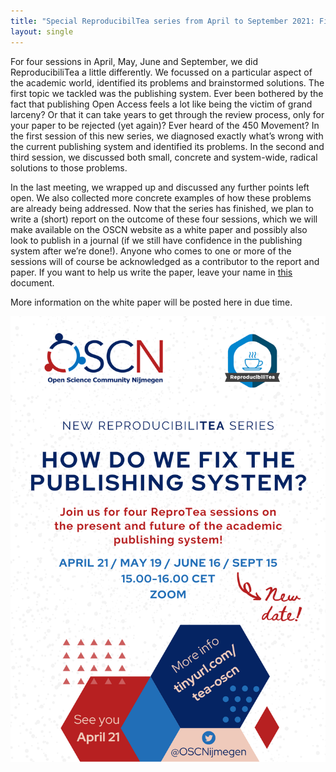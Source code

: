 ```yaml
---
title: "Special ReproducibilTea series from April to September 2021: Fixing the publishing system series"
layout: single
---
```


For four sessions in April, May, June and September, we did ReproducibiliTea a little differently. We focussed on a particular aspect of the academic world, identified its problems and brainstormed solutions. The first topic we tackled was the publishing system. Ever been bothered by the fact that publishing Open Access feels a lot like being the victim of grand larceny? Or that it can take years to get through the review process, only for your paper to be rejected (yet again)? Ever heard of the 450 Movement? In the first session of this new series, we diagnosed exactly what’s wrong with the current publishing system and identified its problems. In the second and third session, we discussed both small, concrete and system-wide, radical solutions to those problems.

In the last meeting, we wrapped up and discussed any further points left open. We also collected more concrete examples of how these problems are already being addressed. Now that the series has finished, we plan to write a (short) report on the outcome of these four sessions, which we will make available on the OSCN website as a white paper and possibly also look to publish in a journal (if we still have confidence in the publishing system after we’re done!). Anyone who comes to one or more of the sessions will of course be acknowledged as a contributor to the report and paper. If you want to help us write the paper, leave your name in [this](https://docs.google.com/document/d/1OZ4CLoQ0YRNYQnblUv1zbOOIy1oBpyFx5liH9AejrMc/edit?usp=sharinggit) document.

More information on the white paper will be posted here in due time.

![flyer](../assets//images//ReproTea_series.png)